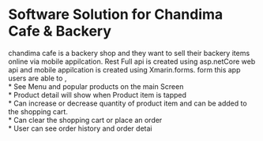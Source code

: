 <h1> Software Solution for Chandima Cafe & Backery </h1>

chandima cafe is a backery shop and they want to sell their backery items online via mobile appilcation.
Rest Full api is created using asp.netCore web api and mobile appilcation is created using Xmarin.forms. 
  form this app users are able to ,
  <br>
    * See Menu and popular products on the main Screen
  <br>
    * Product detail will show when Product item is tapped
    <br>
    * Can increase or decrease quantity of product item and can be
      added to the shopping cart.
        <br>
    * Can clear the shopping cart or place an order
      <br>
    * User can see order history and order detai
      <br>
